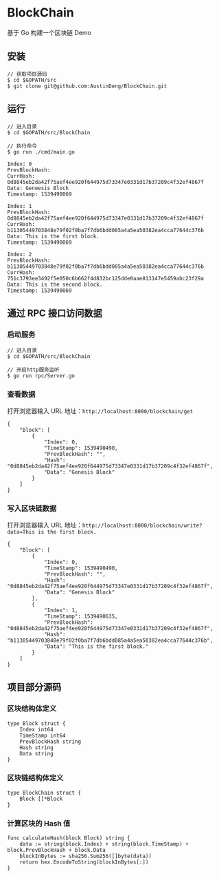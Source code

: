 # BlockChain

基于 Go 构建一个区块链 Demo

## 安装

    // 获取项目源码
    $ cd $GOPATH/src
    $ git clone git@github.com:AustinDeng/BlockChain.git
    

## 运行

    // 进入目录
    $ cd $GOPATH/src/BlockChain
    
    // 执行命令
    $ go run ./cmd/main.go
    
    Index: 0
    PrevBlockHash:
    CurrHash: 0d8845eb2da42f75aef4ee920f644975d73347e0331d17b37209c4f32ef4867f
    Data: Geneesis Block
    Timestamp: 1539490069
    
    Index: 1
    PrevBlockHash: 0d8845eb2da42f75aef4ee920f644975d73347e0331d17b37209c4f32ef4867f
    CurrHash: b11305449703848e79f02f0ba7f7db6bdd085a4a5ea50382ea4cca77644c376b
    Data: This is the first block.
    Timestamp: 1539490069
    
    Index: 2
    PrevBlockHash: b11305449703848e79f02f0ba7f7db6bdd085a4a5ea50382ea4cca77644c376b
    CurrHash: 751c3793ee3492f5e050c6b662f4d832bc125dde0aae813147e5459abc23f29a
    Data: This is the second block.
    Timestamp: 1539490069

## 通过 RPC 接口访问数据

### 启动服务

    // 进入目录
    $ cd $GOPATH/src/BlockChain
    
    // 开启http服务监听
    $ go run rpc/Server.go
    

### 查看数据

打开浏览器输入 URL 地址：`http://localhost:8000/blockchain/get`

    {
        "Block": [
            {
                "Index": 0,
                "TimeStamp": 1539490490,
                "PrevBlockHash": "",
                "Hash": "0d8845eb2da42f75aef4ee920f644975d73347e0331d17b37209c4f32ef4867f",
                "Data": "Genesis Block"
            }
        ]
    }

### 写入区块链数据

打开浏览器输入 URL 地址：`http://localhost:8000/blockchain/write?data=This is the first block.`

    {
        "Block": [
            {
                "Index": 0,
                "TimeStamp": 1539490490,
                "PrevBlockHash": "",
                "Hash": "0d8845eb2da42f75aef4ee920f644975d73347e0331d17b37209c4f32ef4867f",
                "Data": "Genesis Block"
            },
            {
                "Index": 1,
                "TimeStamp": 1539490635,
                "PrevBlockHash": "0d8845eb2da42f75aef4ee920f644975d73347e0331d17b37209c4f32ef4867f",
                "Hash": "b11305449703848e79f02f0ba7f7db6bdd085a4a5ea50382ea4cca77644c376b",
                "Data": "This is the first block."
            }
        ]
    }

## 项目部分源码

### 区块结构体定义
    
    type Block struct {
    	Index int64
    	TimeStamp int64
    	PrevBlockHash string
    	Hash string
    	Data string
    }
    
### 区块链结构体定义
    
    type BlockChain struct {
	    Block []*Block
    }

### 计算区块的 Hash 值

    func calculateHash(block Block) string {
    	data := string(block.Index) + string(block.TimeStamp) + block.PrevBlockHash + block.Data
    	blockInBytes := sha256.Sum256([]byte(data))
    	return hex.EncodeToString(blockInBytes[:])
    }
